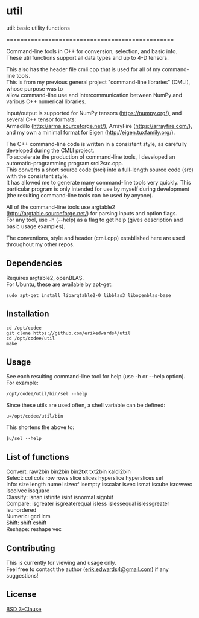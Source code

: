 # util

util: basic utility functions

================================================

Command-line tools in C++ for conversion, selection, and basic info.  
These util functions support all data types and up to 4-D tensors.  

This also has the header file cmli.cpp that is used for all of my command-line tools.  
This is from my previous general project "command-line libraries" (CMLI), whose purpose was to  
allow command-line use and intercommunication between NumPy and various C++ numerical libraries.  

Input/output is supported for NumPy tensors (https://numpy.org/), and several C++ tensor formats:  
Armadillo (http://arma.sourceforge.net/), ArrayFire (https://arrayfire.com/),  
and my own a minimal format for Eigen (http://eigen.tuxfamily.org/).  

The C++ command-line code is written in a consistent style, as carefully developed during the CMLI project.  
To accelerate the production of command-line tools, I developed an automatic-programming program srci2src.cpp.  
This converts a short source code (srci) into a full-length source code (src) with the consistent style.  
It has allowed me to generate many command-line tools very quickly. This particular program is only intended for use by myself during development (the resulting command-line tools can be used by anyone).

All of the command-line tools use argtable2 (http://argtable.sourceforge.net/) for parsing inputs and option flags.  
For any tool, use -h (--help) as a flag to get help (gives description and basic usage examples).  

The conventions, style and header (cmli.cpp) established here are used throughout my other repos.  

## Dependencies
Requires argtable2, openBLAS.  
For Ubuntu, these are available by apt-get:  
```console
sudo apt-get install libargtable2-0 libblas3 libopenblas-base
```


## Installation
```console
cd /opt/codee  
git clone https://github.com/erikedwards4/util  
cd /opt/codee/util  
make  
```


## Usage
See each resulting command-line tool for help (use -h or --help option).  
For example:  
```console
/opt/codee/util/bin/sel --help
```

Since these utils are used often, a shell variable can be defined:  
```console
u=/opt/codee/util/bin
```

This shortens the above to:  
```console
$u/sel --help
```


## List of functions
Convert: raw2bin bin2bin bin2txt txt2bin kaldi2bin  
Select: col cols row rows slice slices hyperslice hyperslices sel  
Info: size length numel sizeof isempty isscalar isvec ismat iscube isrowvec iscolvec issquare  
Classify: isnan isfinite isinf isnormal signbit  
Compare: isgreater isgreaterequal isless islessequal islessgreater isunordered  
Numeric: gcd lcm  
Shift: shift cshift  
Reshape: reshape vec  


## Contributing
This is currently for viewing and usage only.  
Feel free to contact the author (erik.edwards4@gmail.com) if any suggestions!


## License
[BSD 3-Clause](https://choosealicense.com/licenses/bsd-3-clause/)

